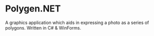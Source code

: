 Polygen.NET
===========

A graphics application which aids in expressing a photo as a series of polygons. Written in C# &amp; WinForms.
